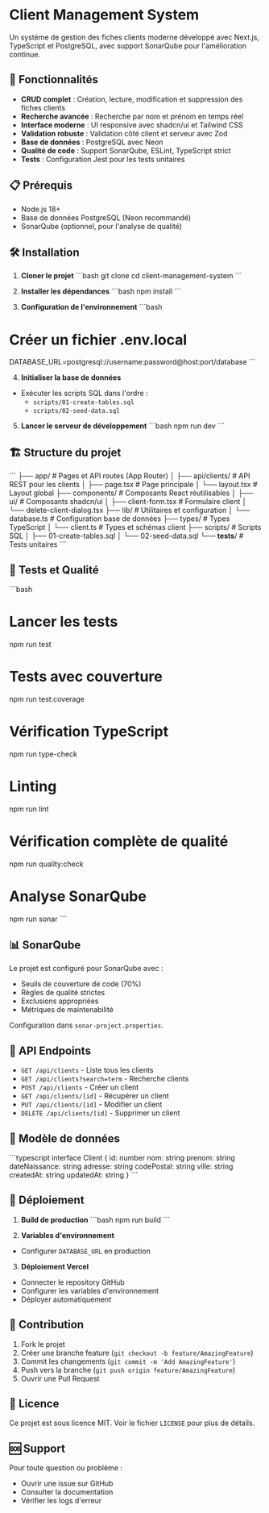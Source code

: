 # Client Management System

Un système de gestion des fiches clients moderne développé avec Next.js, TypeScript et PostgreSQL, avec support SonarQube pour l'amélioration continue.

## 🚀 Fonctionnalités

- **CRUD complet** : Création, lecture, modification et suppression des fiches clients
- **Recherche avancée** : Recherche par nom et prénom en temps réel
- **Interface moderne** : UI responsive avec shadcn/ui et Tailwind CSS
- **Validation robuste** : Validation côté client et serveur avec Zod
- **Base de données** : PostgreSQL avec Neon
- **Qualité de code** : Support SonarQube, ESLint, TypeScript strict
- **Tests** : Configuration Jest pour les tests unitaires

## 📋 Prérequis

- Node.js 18+ 
- Base de données PostgreSQL (Neon recommandé)
- SonarQube (optionnel, pour l'analyse de qualité)

## 🛠️ Installation

1. **Cloner le projet**
\`\`\`bash
git clone <repository-url>
cd client-management-system
\`\`\`

2. **Installer les dépendances**
\`\`\`bash
npm install
\`\`\`

3. **Configuration de l'environnement**
\`\`\`bash
# Créer un fichier .env.local
DATABASE_URL=postgresql://username:password@host:port/database
\`\`\`

4. **Initialiser la base de données**
- Exécuter les scripts SQL dans l'ordre :
  - `scripts/01-create-tables.sql`
  - `scripts/02-seed-data.sql`

5. **Lancer le serveur de développement**
\`\`\`bash
npm run dev
\`\`\`

## 🏗️ Structure du projet

\`\`\`
├── app/                    # Pages et API routes (App Router)
│   ├── api/clients/       # API REST pour les clients
│   ├── page.tsx           # Page principale
│   └── layout.tsx         # Layout global
├── components/            # Composants React réutilisables
│   ├── ui/               # Composants shadcn/ui
│   ├── client-form.tsx   # Formulaire client
│   └── delete-client-dialog.tsx
├── lib/                  # Utilitaires et configuration
│   └── database.ts       # Configuration base de données
├── types/                # Types TypeScript
│   └── client.ts         # Types et schémas client
├── scripts/              # Scripts SQL
│   ├── 01-create-tables.sql
│   └── 02-seed-data.sql
└── __tests__/            # Tests unitaires
\`\`\`

## 🧪 Tests et Qualité

\`\`\`bash
# Lancer les tests
npm run test

# Tests avec couverture
npm run test:coverage

# Vérification TypeScript
npm run type-check

# Linting
npm run lint

# Vérification complète de qualité
npm run quality:check

# Analyse SonarQube
npm run sonar
\`\`\`

## 📊 SonarQube

Le projet est configuré pour SonarQube avec :
- Seuils de couverture de code (70%)
- Règles de qualité strictes
- Exclusions appropriées
- Métriques de maintenabilité

Configuration dans `sonar-project.properties`.

## 🔧 API Endpoints

- `GET /api/clients` - Liste tous les clients
- `GET /api/clients?search=term` - Recherche clients
- `POST /api/clients` - Créer un client
- `GET /api/clients/[id]` - Récupérer un client
- `PUT /api/clients/[id]` - Modifier un client  
- `DELETE /api/clients/[id]` - Supprimer un client

## 📝 Modèle de données

\`\`\`typescript
interface Client {
  id: number
  nom: string
  prenom: string
  dateNaissance: string
  adresse: string
  codePostal: string
  ville: string
  createdAt: string
  updatedAt: string
}
\`\`\`

## 🚀 Déploiement

1. **Build de production**
\`\`\`bash
npm run build
\`\`\`

2. **Variables d'environnement**
- Configurer `DATABASE_URL` en production

3. **Déploiement Vercel**
- Connecter le repository GitHub
- Configurer les variables d'environnement
- Déployer automatiquement

## 🤝 Contribution

1. Fork le projet
2. Créer une branche feature (`git checkout -b feature/AmazingFeature`)
3. Commit les changements (`git commit -m 'Add AmazingFeature'`)
4. Push vers la branche (`git push origin feature/AmazingFeature`)
5. Ouvrir une Pull Request

## 📄 Licence

Ce projet est sous licence MIT. Voir le fichier `LICENSE` pour plus de détails.

## 🆘 Support

Pour toute question ou problème :
- Ouvrir une issue sur GitHub
- Consulter la documentation
- Vérifier les logs d'erreur
